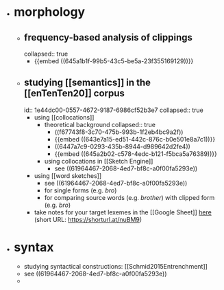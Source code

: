 - # morphology
	- ## frequency-based analysis of clippings
	  collapsed:: true
		- {{embed ((645a1b1f-99b5-43c5-be5a-23f355169129))}}
	- ## studying [[semantics]] in the [[enTenTen20]] corpus
	  id:: 1e44dc00-0557-4672-9187-6986cf52b3e7
	  collapsed:: true
		- using [[collocations]]
			- theoretical background
			  collapsed:: true
				- ((f67743f8-3c70-475b-993b-1f2eb4bc9a2f))
				- {{embed ((643e7a15-ed51-442c-876c-b0e501e8a7c1))}}
				- ((6447a7c9-0293-435b-8944-d989642d2fe4))
				- {{embed ((645a2b02-c578-4edc-b121-f5bca5a76389))}}
			- using collocations in [[Sketch Engine]]
				- see ((61964467-2068-4ed7-bf8c-a0f00fa5293e))
		- using [[word sketches]]
			- see ((61964467-2068-4ed7-bf8c-a0f00fa5293e))
			- for single forms (e.g. *bro*)
			- for comparing source words (e.g. *brother*) with clipped form (e.g. *bro*)
		- take notes for your target lexemes in the [[Google Sheet]] [here](https://docs.google.com/document/d/1CGxqohsOlfiJp8AWaePwUC-xYvDr6Cscf1Q1Mi-uwuI/edit?usp=sharing) (short URL: https://shorturl.at/nuBM9)
- # syntax
	- studying syntactical constructions: [[Schmid2015Entrenchment]]
	- see ((61964467-2068-4ed7-bf8c-a0f00fa5293e))
	-